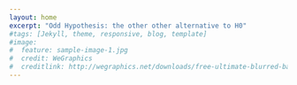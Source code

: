 ```yaml
---
layout: home
excerpt: "Odd Hypothesis: the other other alternative to H0"
#tags: [Jekyll, theme, responsive, blog, template]
#image:
#  feature: sample-image-1.jpg
#  credit: WeGraphics
#  creditlink: http://wegraphics.net/downloads/free-ultimate-blurred-background-pack/
---
```

